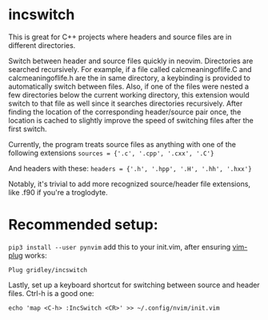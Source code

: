 # incswitch
This is great for C++ projects where headers and source files are in different directories.

Switch between header and source files quickly in neovim. Directories are searched recursively.
For example, if a file called calcmeaningoflife.C and calcmeaningoflife.h are the in same directory, a keybinding
is provided to automatically switch between files. Also, if one of the files were nested a few directories below
the current working directory, this extension would switch to that file as well since it searches directories
recursively. After finding the location of the corresponding header/source pair once, the location is cached
to slightly improve the speed of switching files after the first switch.

Currently, the program treats source files as anything with one of the following extensions
`sources = {'.c', '.cpp', '.cxx', '.C'} `

And headers with these:
`headers = {'.h', '.hpp', '.H', '.hh', '.hxx'}`

Notably, it's trivial to add more recognized source/header file extensions, like .f90 if you're a troglodyte.

# Recommended setup:
`pip3 install --user pynvim`
add this to your init.vim, after ensuring
[vim-plug](https://www.linode.com/docs/tools-reference/tools/how-to-install-neovim-and-plugins-with-vim-plug/#install-the-vim-plug-plugin-manager) works:

`Plug gridley/incswitch`

Lastly, set up a keyboard shortcut for switching between source and header files. Ctrl-h is a good one:

`echo 'map <C-h> :IncSwitch <CR>' >> ~/.config/nvim/init.vim`
